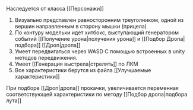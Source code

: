 Наследуется от класса [[Персонажи]]

1. Визуально представлен равносторонним треуголником, одной из вершин направленным в сторону мышки (прицела)
2. По контуру модельки идет хитбокс, выступающий генератором событий [[Получение урона|получения урона]] и [[Подбор Дропа|подбора]] [[Дроп|дропа]]
3. Умеет передвигаться через WASD  С помощью встроенных в unity методов передвижения.
4. Умеет [[Генерация выстрела|стрелять]] по ЛКМ
5. Все характеристики берутся из файла [[Улучшаемые характеристики]]

При подборе [[Дроп|дропа]] прокачки, увеличивается переменная соответствующей характеристики по методу [[Подбор дропа|подбора лута]]